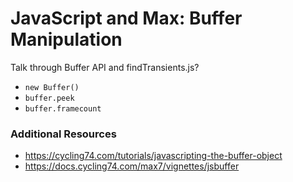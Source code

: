 # JavaScript and Max: Buffer Manipulation

Talk through Buffer API and findTransients.js?

* `new Buffer()`
* `buffer.peek`
* `buffer.framecount`


### Additional Resources

* https://cycling74.com/tutorials/javascripting-the-buffer-object
* https://docs.cycling74.com/max7/vignettes/jsbuffer
